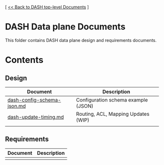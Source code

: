 [ [ << Back to DASH top-level Documents](../README.md#contents) ]

# DASH Data plane Documents
This folder contains DASH data plane design and requirements documents.

# Contents

## Design
| Document                                               | Description                                  |
| ------------------------------------------------------ | -------------------------------------------- |
|[dash-config-schema-json.md](dash-config-schema-json.md)|Configuration schema example (JSON)           | 
|[dash-update-timing.md](dash-update-timing.md)          |Routing, ACL, Mapping Updates (WIP)           | 
| | |


## Requirements 
| Document                                               | Description                                  |
| ------------------------------------------------------ | -------------------------------------------- |
|||

